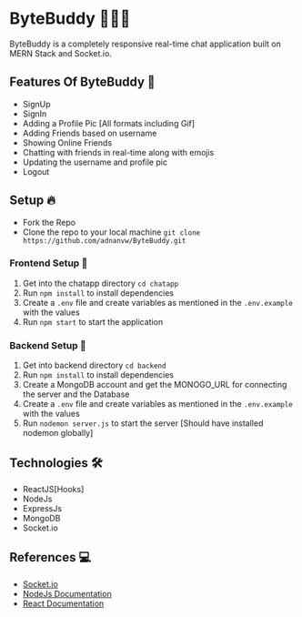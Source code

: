 # ByteBuddy 👨🏻‍💻

ByteBuddy is a completely responsive real-time chat application built on MERN Stack and Socket.io.


## Features Of ByteBuddy 🚀

- SignUp
- SignIn
- Adding a Profile Pic [All formats including Gif]
- Adding Friends based on username 
- Showing Online Friends
- Chatting with friends in real-time along with emojis
- Updating the username and profile pic
- Logout

## Setup 🔥

- Fork the Repo
- Clone the repo to your local machine `git clone https://github.com/adnanvw/ByteBuddy.git`

### Frontend Setup 🍧

1. Get into the chatapp directory `cd chatapp`
2. Run `npm install` to install dependencies
3. Create a `.env` file and create variables as mentioned in the `.env.example` with the values
4. Run `npm start` to start the application

### Backend Setup 🍿

1. Get into backend directory `cd backend`
2. Run `npm install` to install dependencies
3. Create a MongoDB account and get the MONOGO_URL for connecting the server and the Database
4. Create a `.env` file and create variables as mentioned in the `.env.example` with the values
5. Run `nodemon server.js` to start the server [Should have installed nodemon globally]

## Technologies 🛠

- ReactJS[Hooks]
- NodeJs
- ExpressJs
- MongoDB
- Socket.io

## References 💻

- [Socket.io](https://socket.io/)
- [NodeJs Documentation](https://nodejs.org/en/docs/)
- [React Documentation](https://reactjs.org/docs/getting-started.html)


